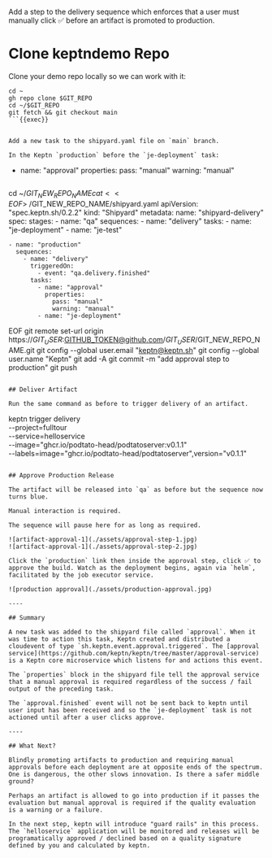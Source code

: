 Add a step to the delivery sequence which enforces that a user must manually click ✅ before an artifact is promoted to production.

# Clone keptndemo Repo

Clone your demo repo locally so we can work with it:

```
cd ~
gh repo clone $GIT_REPO
cd ~/$GIT_REPO
git fetch && git checkout main
```{{exec}}


Add a new task to the shipyard.yaml file on `main` branch.

In the Keptn `production` before the `je-deployment` task:

```
- name: "approval"
  properties:
    pass: "manual"
    warning: "manual"
```

```
cd ~/$GIT_NEW_REPO_NAME
cat << EOF > ~/$GIT_NEW_REPO_NAME/shipyard.yaml
apiVersion: "spec.keptn.sh/0.2.2"
kind: "Shipyard"
metadata:
  name: "shipyard-delivery"
spec:
  stages:
    - name: "qa"
      sequences:
        - name: "delivery"
          tasks:
            - name: "je-deployment"
            - name: "je-test"

    - name: "production"
      sequences:
        - name: "delivery"
          triggeredOn:
            - event: "qa.delivery.finished"
          tasks:
            - name: "approval"
              properties:
                pass: "manual"
                warning: "manual"
            - name: "je-deployment"
EOF
git remote set-url origin https://$GIT_USER:$GITHUB_TOKEN@github.com/$GIT_USER/$GIT_NEW_REPO_NAME.git
git config --global user.email "keptn@keptn.sh"
git config --global user.name "Keptn"
git add -A
git commit -m "add approval step to production"
git push
```{{exec}}

## Deliver Artifact

Run the same command as before to trigger delivery of an artifact.

```
keptn trigger delivery \
--project=fulltour \
--service=helloservice \
--image="ghcr.io/podtato-head/podtatoserver:v0.1.1" \
--labels=image="ghcr.io/podtato-head/podtatoserver",version="v0.1.1"
```{{exec}}

## Approve Production Release

The artifact will be released into `qa` as before but the sequence now turns blue.

Manual interaction is required.

The sequence will pause here for as long as required.

![artifact-approval-1](./assets/approval-step-1.jpg)
![artifact-approval-1](./assets/approval-step-2.jpg)

Click the `production` link then inside the approval step, click ✅ to approve the build. Watch as the deployment begins, again via `helm`, facilitated by the job executor service.

![production approval](./assets/production-approval.jpg)

----

## Summary

A new task was added to the shipyard file called `approval`. When it was time to action this task, Keptn created and distributed a cloudevent of type `sh.keptn.event.approval.triggered`. The [approval service](https://github.com/keptn/keptn/tree/master/approval-service) is a Keptn core microservice which listens for and actions this event.

The `properties` block in the shipyard file tell the approval service that a manual approval is required regardless of the success / fail output of the preceding task.

The `approval.finished` event will not be sent back to keptn until user input has been received and so the `je-deployment` task is not actioned until after a user clicks approve.

----

## What Next?

Blindly promoting artifacts to production and requiring manual approvals before each deployment are at opposite ends of the spectrum. One is dangerous, the other slows innovation. Is there a safer middle ground?

Perhaps an artifact is allowed to go into production if it passes the evaluation but manual approval is required if the quality evaluation is a warning or a failure.

In the next step, keptn will introduce "guard rails" in this process. The `helloservice` application will be monitored and releases will be programatically approved / declined based on a quality signature defined by you and calculated by keptn.
